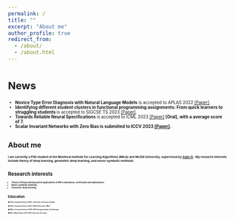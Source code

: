 ```yaml
---
permalink: /
title: ""
excerpt: "About me"
author_profile: true
redirect_from: 
  - /about/
  - /about.html
---
```

<!-- Chuqin Allen-Geng <small> - PhD student at McGill University / MILA <small> -->

# <small> News <small>
* <b>Novice Type Error Diagnosis with Natural Language Models</b> is accepted to APLAS 2022 <a href="https://arxiv.org/abs/2210.03682">[Paper]</a>.
* <b>Identifying different student clusters in functional programming assignments: From quick learners to struggling students	</b> is accepted to SIGCSE TS 2023 <a href="https://arxiv.org/abs/2301.02611">[Paper]</a>.
* <b>Towards Reliable Neural Specifications</b> is accepted to ICML 2023 <a href="https://arxiv.org/abs/2210.16114">[Paper]</a> <b>[Oral], with a average score of 7.
* <b>Scalar Invariant Networks with Zero Bias</b> is submiited to ICCV 2023 <a href="https://arxiv.org/abs/2211.08486">[Paper]</a>.
  
# <small> About me <small>

I am currently a PhD student at the Montreal Institute for Learning Algorithms (MILA) and McGill University, supervised by [Xujie Si](https://www.cs.mcgill.ca/~xsi/) . My research interests include theory of deep learning, geometric deep learning, and neuro-symbolic methods.

# <small> Research interests <small>

* Theory of Deep learning and its applications in NN's robustness, verification and optimaztion;
* Neuro-symbolic methods;
* Geometric deep learning;



# <small> Education <small>
  
🎓 **PhD in Computer Science** (2023-)
  *University of Toronto (visiting)*

🎓 **PhD in Computer Science** (2021-)
  *McGill University / MILA*

🎓 **MSc in Computer Science** (2019-2021)
  *Georgia Institute of Technology*

🎓 **BSc in Math & Stats** (2011-2015)
  *University of Toronto*

